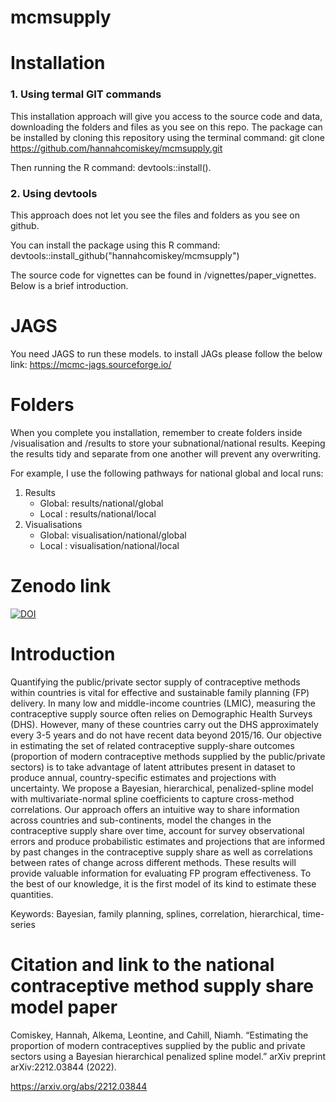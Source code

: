 mcmsupply
================

# Installation

### 1. Using termal GIT commands

This installation approach will give you access to the source code and data, downloading the folders and files as you see on this repo.
The package can be installed by cloning this repository using the terminal command: git clone
<https://github.com/hannahcomiskey/mcmsupply.git>

Then running the R command: devtools::install().

### 2. Using devtools
This approach does not let you see the files and folders as you see on github.

You can install the package using this R command:
devtools::install_github("hannahcomiskey/mcmsupply")


The source code for vignettes can be found in
/vignettes/paper_vignettes. Below is a brief introduction.

# JAGS 
You need JAGS to run these models. to install JAGs please follow the below link:
https://mcmc-jags.sourceforge.io/

# Folders 

When you complete you installation, remember to create folders inside /visualisation and /results to store your subnational/national results. Keeping the results tidy and separate from one another will prevent any overwriting.

For example, I use the following pathways for national global and local runs: 
1. Results
      - Global: results/national/global
      - Local : results/national/local
2. Visualisations
      - Global: visualisation/national/global
      - Local : visualisation/national/local

# Zenodo link

[![DOI](https://zenodo.org/badge/473641889.svg)](https://zenodo.org/badge/latestdoi/473641889)

# Introduction

Quantifying the public/private sector supply of contraceptive methods
within countries is vital for effective and sustainable family planning
(FP) delivery. In many low and middle-income countries (LMIC), measuring
the contraceptive supply source often relies on Demographic Health
Surveys (DHS). However, many of these countries carry out the DHS
approximately every 3-5 years and do not have recent data beyond
2015/16. Our objective in estimating the set of related contraceptive
supply-share outcomes (proportion of modern contraceptive methods
supplied by the public/private sectors) is to take advantage of latent
attributes present in dataset to produce annual, country-specific
estimates and projections with uncertainty. We propose a Bayesian,
hierarchical, penalized-spline model with multivariate-normal spline
coefficients to capture cross-method correlations. Our approach offers
an intuitive way to share information across countries and
sub-continents, model the changes in the contraceptive supply share over
time, account for survey observational errors and produce probabilistic
estimates and projections that are informed by past changes in the
contraceptive supply share as well as correlations between rates of
change across different methods. These results will provide valuable
information for evaluating FP program effectiveness. To the best of our
knowledge, it is the first model of its kind to estimate these
quantities.

Keywords: Bayesian, family planning, splines, correlation, hierarchical,
time-series

# Citation and link to the national contraceptive method supply share model paper

Comiskey, Hannah, Alkema, Leontine, and Cahill, Niamh. “Estimating the
proportion of modern contraceptives supplied by the public and private
sectors using a Bayesian hierarchical penalized spline model.” arXiv
preprint arXiv:2212.03844 (2022).

<https://arxiv.org/abs/2212.03844>
